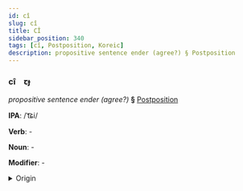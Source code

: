```yaml
---
id: cî
slug: cî
title: CÎ
sidebar_position: 340
tags: [cî, Postposition, Koreic]
description: propositive sentence ender (agree?) § Postposition
---
```


### cî&emsp;<span kind="abugida">ꞇɟ</span>

*propositive sentence ender (agree?)* **§** [Postposition](../../tags/Postposition)

**IPA**: /ˈt͡ɕi/

**Verb**: -

**Noun**: -

**Modifier**: -

<details>
    <summary>Origin</summary>
    Korean 지 -ji /t͡ɕi/<br/>
    <em>Koreic Language Family</em>
</details>